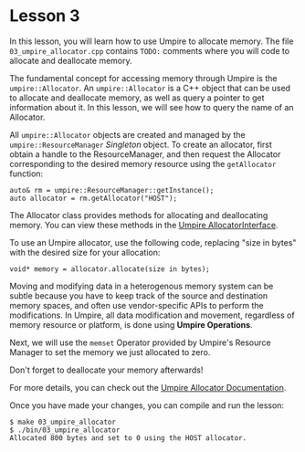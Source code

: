 # Lesson 3

In this lesson, you will learn how to use Umpire to allocate memory. The file
`03_umpire_allocator.cpp` contains `TODO:` comments where you will code to
allocate and deallocate memory.

The fundamental concept for accessing memory through Umpire is the
`umpire::Allocator`. An `umpire::Allocator` is a C++ object that can be used to
allocate and deallocate memory, as well as query a pointer to get
information about it. In this lesson, we will see how to query the name of an Allocator.

All `umpire::Allocator` objects are created and managed by the
`umpire::ResourceManager` *Singleton* object. To create an allocator,
first obtain a handle to the ResourceManager, and then request the Allocator
corresponding to the desired memory resource using the `getAllocator` function:

```
auto& rm = umpire::ResourceManager::getInstance();
auto allocator = rm.getAllocator("HOST");
```

The Allocator class provides methods for allocating and deallocating memory. You
can view these methods in the [Umpire AllocatorInterface](https://umpire.readthedocs.io/en/develop/doxygen/html/classumpire_1_1Allocator.html).

To use an Umpire allocator, use the following code, replacing "size in bytes"
with the desired size for your allocation:

```
void* memory = allocator.allocate(size in bytes);
```

Moving and modifying data in a heterogenous memory system can be subtle
because you have to keep track of the source and destination memory spaces,
and often use vendor-specific APIs to perform the modifications. In Umpire,
all data modification and movement, regardless of memory resource or platform,
is done using **Umpire Operations**.

Next, we will use the `memset` Operator provided by Umpire's Resource Manager
to set the memory we just allocated to zero.

Don't forget to deallocate your memory afterwards!

For more details, you can check out the [Umpire Allocator Documentation](https://umpire.readthedocs.io/en/develop/sphinx/tutorial/allocators.html).

Once you have made your changes, you can compile and run the lesson:

```
$ make 03_umpire_allocator
$ ./bin/03_umpire_allocator
Allocated 800 bytes and set to 0 using the HOST allocator.
```
